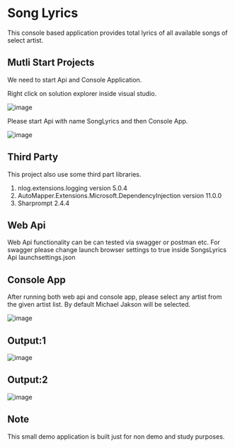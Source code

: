 # Song Lyrics
This console based application provides total lyrics of all available songs of select artist. 

## Mutli Start Projects
We need to start Api and Console Application.

Right click on solution explorer inside visual studio.

![image](https://user-images.githubusercontent.com/113265013/189714141-fdf173aa-8dc5-418a-ab42-032db4007170.png)

Please start Api with name SongLyrics and then Console App.

![image](https://user-images.githubusercontent.com/113265013/189713954-9b29e824-a53b-40ce-83fa-3c25837d8c64.png)

## Third Party
This project also use some third part libraries.
1) nlog.extensions.logging version 5.0.4
2) AutoMapper.Extensions.Microsoft.DependencyInjection version 11.0.0
3) Sharprompt 2.4.4

## Web Api 
Web Api functionality can be can tested via swagger or postman etc. For swagger please change launch browser settings to true inside SongsLyrics Api launchsettings.json

## Console App
After running both web api and console app, please select any artist from the given artist list. By default Michael Jakson will be selected.

![image](https://user-images.githubusercontent.com/113265013/189716354-e83c6c6b-a778-4316-ac8a-4977ca2cea8c.png)

## Output:1 
![image](https://user-images.githubusercontent.com/113265013/189716665-2c4fbd73-1773-4c28-bf29-b5f81f0b8ed8.png)

## Output:2
![image](https://user-images.githubusercontent.com/113265013/189716727-ee25311c-0825-4b30-884e-bd153de29f44.png)

## Note
This small demo application is built just for non demo and study purposes. 
